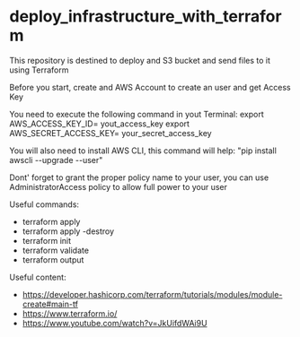 # deploy_infrastructure_with_terraform
This repository is destined to deploy and S3 bucket and send files to it using Terraform

Before you start, create and AWS Account to create an user and get Access Key

You need to execute the following command in yout Terminal:
  export AWS_ACCESS_KEY_ID= yout_access_key
  export AWS_SECRET_ACCESS_KEY= your_secret_access_key
  
You will also need to install AWS CLI, this command will help: "pip install awscli --upgrade --user"

Dont' forget to grant the proper policy name to your user, you can use AdministratorAccess policy to allow full power to your user

Useful commands:
- terraform apply
- terraform apply -destroy
- terraform init
- terraform validate
- terraform output

Useful content:
- https://developer.hashicorp.com/terraform/tutorials/modules/module-create#main-tf
- https://www.terraform.io/
- https://www.youtube.com/watch?v=JkUifdWAi9U
